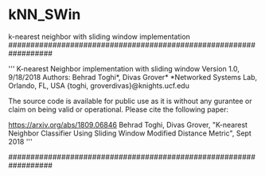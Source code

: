 # kNN_SWin
k-nearest neighbor with sliding window implementation
##################################################################

''' K-nearest Neighbor implementation with sliding window 
Version 1.0, 9/18/2018
				Authors: Behrad Toghi*, Divas Grover*
  				*Networked Systems Lab, Orlando, FL, USA
				{toghi, groverdivas}@knights.ucf.edu

The source code is available for public use as it is without
any gurantee or claim on being valid or operational. Please cite the following paper:

https://arxiv.org/abs/1809.06846
Behrad Toghi, Divas Grover, "K-nearest Neighbor Classifier Using Sliding Window Modified Distance Metric", Sept 2018
'''

##################################################################
